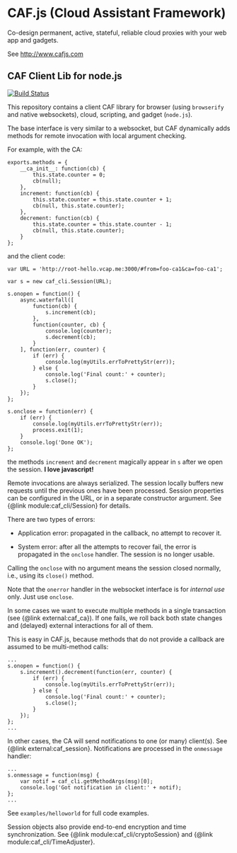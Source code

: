 # CAF.js (Cloud Assistant Framework)

Co-design permanent, active, stateful, reliable cloud proxies with your web app and gadgets.

See http://www.cafjs.com

## CAF Client Lib for node.js
[![Build Status](http://ci.cafjs.com/api/badges/cafjs/caf_cli/status.svg)](http://ci.cafjs.com/cafjs/caf_cli)



This repository contains a client CAF library for browser (using `browserify` and native websockets), cloud, scripting, and gadget (`node.js`).

The base interface is very similar to a websocket, but CAF dynamically adds methods for remote invocation with local argument checking.

For example, with the CA:

```
exports.methods = {
    __ca_init__: function(cb) {
        this.state.counter = 0;
        cb(null);
    },
    increment: function(cb) {
        this.state.counter = this.state.counter + 1;
        cb(null, this.state.counter);
    },
    decrement: function(cb) {
        this.state.counter = this.state.counter - 1;
        cb(null, this.state.counter);
    }
};
```

and the client code:

```
var URL = 'http://root-hello.vcap.me:3000/#from=foo-ca1&ca=foo-ca1';

var s = new caf_cli.Session(URL);

s.onopen = function() {
    async.waterfall([
        function(cb) {
            s.increment(cb);
        },
        function(counter, cb) {
            console.log(counter);
            s.decrement(cb);
        }
    ], function(err, counter) {
        if (err) {
            console.log(myUtils.errToPrettyStr(err));
        } else {
            console.log('Final count:' + counter);
            s.close();
        }
    });
};

s.onclose = function(err) {
    if (err) {
        console.log(myUtils.errToPrettyStr(err));
        process.exit(1);
    }
    console.log('Done OK');
};
```

the methods `increment` and `decrement` magically appear in `s` after we open the session. **I love javascript!**

Remote invocations are always serialized. The session locally buffers new requests until the previous ones have been processed. Session properties can be configured in the URL, or in a separate constructor argument. See {@link module:caf_cli/Session} for details.

There are two types of errors:

* Application error: propagated in the callback, no attempt to recover it.

* System error: after all the attempts to recover fail, the error is propagated in the `onclose` handler. The session is no longer usable.

Calling the `onclose` with no argument means the session closed normally, i.e., using its `close()` method.

Note that the `onerror` handler in the websocket interface is for *internal use* only. Just use `onclose`.

In some cases we want to execute multiple methods in a single transaction (see {@link external:caf_ca}). If one fails, we roll back both state changes and (delayed) external interactions for all of them.

This is easy in CAF.js, because methods that do not provide a callback are assumed to be multi-method calls:

```
...
s.onopen = function() {
    s.increment().decrement(function(err, counter) {
        if (err) {
            console.log(myUtils.errToPrettyStr(err));
        } else {
            console.log('Final count:' + counter);
            s.close();
        }
    });
};
...
```

In other cases, the CA will send notifications to one (or many) client(s). See
{@link external:caf_session}. Notifications are processed in the `onmessage` handler:

```
...
s.onmessage = function(msg) {
    var notif = caf_cli.getMethodArgs(msg)[0];
    console.log('Got notification in client:' + notif);
};
...
```

See `examples/helloworld` for full code examples.

Session objects also provide end-to-end encryption and time synchronization. See {@link module:caf_cli/cryptoSession} and {@link module:caf_cli/TimeAdjuster}.
